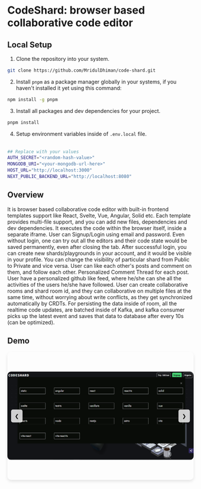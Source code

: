# CodeShard: browser based collaborative code editor

## Local Setup

1. Clone the repository into your system.

```bash
git clone https://github.com/MridulDhiman/code-shard.git
```

2. Install `pnpm` as a package manager globally in your systems, if you haven't installed it yet using this command: 

```bash
npm install -g pnpm
```

3. Install all packages and dev dependencies for your project.

```bash
pnpm install
```

4. Setup environment variables inside of `.env.local` file.

```bash

## Replace with your values
AUTH_SECRET="<random-hash-value>"
MONGODB_URI="<your-mongodb-url-here>"
HOST_URL="http://localhost:3000"
NEXT_PUBLIC_BACKEND_URL="http://localhost:8080"
```

## Overview

It is browser based collaborative code editor with built-in frontend templates support like React, Svelte, Vue, Angular, Solid etc. Each template provides multi-file support, and you can add new files, dependencies and dev dependencies. It executes the code within the browser itself, inside a separate iframe. User can Signup/Login using email and password. Even without login, one can try out all the editors and their code state would be saved permanently, even after closing the tab. After successful login, you can create new shards/playgrounds in your account, and it would be visible in your profile. You can change the visibility of particular shard from Public to Private and vice versa. User can like each other's posts and comment on them, and follow each other. Personalized Comment Thread for each post. User have a personalized github like feed, where he/she can she all the activities of the users he/she have followed. User can create collaborative rooms and shard room id, and they can collaborative on multiple files at the same time, without worrying about write conflicts, as they get synchronized automatically by CRDTs. For persisting the data inside of room, all the realtime code updates, are batched inside of Kafka, and kafka consumer picks up the latest event and saves that data to database after every 10s (can be optimized).


## Demo


<div class="carousel">
    <div class="carousel-images">
        <div class="carousel-item active">
            <img src="images/image-10.png" alt="Image 1">
        </div>
        <div class="carousel-item">
            <img src="images/shard.png" alt="Image 2">
        </div>
        <div class="carousel-item">
            <img src="images/image-3.png" alt="Image 3">
        </div>
        <div class="carousel-item">
            <img src="images/image-4.png" alt="Image 4">
        </div>
        <div class="carousel-item">
            <img src="images/image-5.png" alt="Image 5">
        </div>
        <div class="carousel-item">
            <img src="images/image-7.png" alt="Image 6">
        </div>
        <div class="carousel-item">
            <img src="images/image-8.png" alt="Image 7">
        </div>
        <div class="carousel-item">
            <img src="images/image-9.png" alt="Image 8">
        </div>
    </div>
    <button class="prev" onclick="moveSlide(-1)">&#10094;</button>
    <button class="next" onclick="moveSlide(1)">&#10095;</button>
</div>

<style>
.carousel {
    position: relative;
    max-width: 600px; /* Adjust as needed */
    margin: auto;
    border-radius: 10px; /* Rounded corners */
    overflow: hidden;
    /* border: 1px solid white; */
    box-shadow: 0 4px 8px rgba(0, 0, 0, 0.1); /* Subtle shadow for depth */
}

.carousel-images {
    display: flex;
    transition: transform 0.5s ease;
}

.carousel-item {
    min-width: 100%; /* Show one image at a time */
    display: flex; /* Use flexbox for centering */
    justify-content: center; /* Center horizontally */
    align-items: center; /* Center vertically */
}

.carousel-item img {
    width: 100%; /* Full width of the container */
    height: auto; /* Maintain aspect ratio */
    object-fit: cover; /* Cover the entire area while maintaining aspect ratio */
    border-radius: 10px; /* Rounded corners for images */
}

button {
    position: absolute;
    top: 50%;
    transform: translateY(-50%);
    background-color: rgba(255, 255, 255, 0.8);
    border: none;
    cursor: pointer;
    padding: 10px;
    border-radius: 5px; /* Rounded button corners */
    box-shadow: 0 2px 4px rgba(0, 0, 0, 0.2); /* Button shadow */
}

.prev {
    left: 10px;
}

.next {
    right: 10px;
}

/* Optional hover effect for buttons */
button:hover {
    background-color: rgba(255, 255, 255, 1);
}
</style>


<script>
let currentSlide = 0;

// Get all slides
const slides = document.querySelectorAll('.carousel-item');
const totalSlides = slides.length;

function moveSlide(direction) {
    // Remove active class from current slide
    slides[currentSlide].classList.remove('active');

    // Update current slide index using modulo for wrapping
    currentSlide = (currentSlide + direction + totalSlides) % totalSlides;

    // Add active class to the new current slide
    slides[currentSlide].classList.add('active');
    
    // Update the transform property to show the current slide
    const offset = -currentSlide * 100; // Move the slide
    document.querySelector('.carousel-images').style.transform = `translateX(${offset}%)`;
}

// Initialize by showing the first slide
slides[currentSlide].classList.add('active');
</script>


